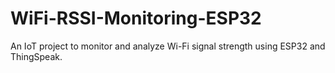 # WiFi-RSSI-Monitoring-ESP32
An IoT project to monitor and analyze Wi-Fi signal strength using ESP32 and ThingSpeak.
